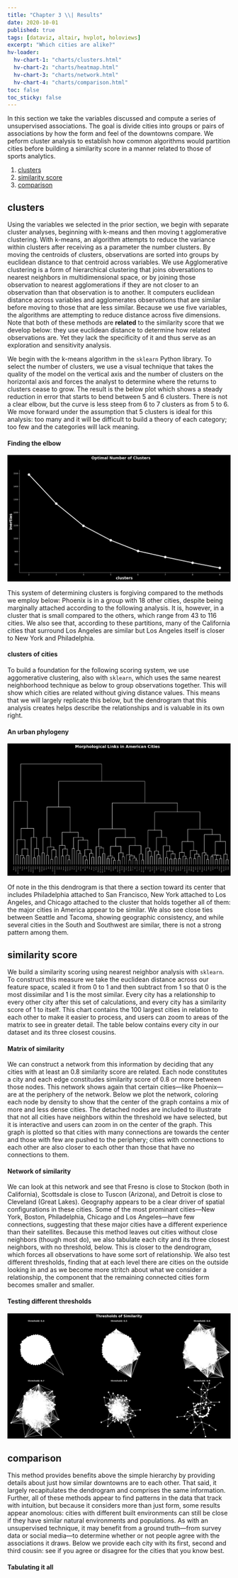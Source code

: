 ```yaml
---
title: "Chapter 3 \\| Results"
date: 2020-10-01
published: true
tags: [dataviz, altair, hvplot, holoviews]
excerpt: "Which cities are alike?"
hv-loader:
  hv-chart-1: "charts/clusters.html"
  hv-chart-2: "charts/heatmap.html"
  hv-chart-3: "charts/network.html"
  hv-chart-4: "charts/comparison.html"
toc: false
toc_sticky: false
---
```


In this section we take the variables discussed and compute a series of unsupervised associations. The goal is divide cities into groups or pairs of associations by how the form and feel of the downtowns compare. We peform cluster analysis to establish how common algorithms would partition cities before building a similarity score in a manner related to those of sports analytics.   

1. [clusters](#clusters)
2. [similarity score](#similarity-score)
3. [comparison](#comparison)

## clusters

Using the variables we selected in the prior section, we begin with separate cluster analyses, beginning with k-means and then moving t agglomerative clustering. With k-means, an algorithm attempts to reduce the variance within clusters after receiving as a parameter the number clusters. By moving the centroids of clusters, observations are sorted into groups by euclidean distance to that centroid across variables. We use Agglomerative clustering is a form of hierarchical clustering that joins obversations to nearest neighbors in multidimensional space, or by joining those observation to nearest agglomerations if they are not closer to an observation than that observation is to another. It computers euclidean distance across variables and agglomerates observations that are similar before moving to those that are less similar. Because we use five variables, the algorithms are attempting to reduce distance across five dimensions. Note that both of these methods are **related** to the similarity score that we develop below: they use euclidean distance to determine how related observations are. Yet they lack the specificity of it and thus serve as an exploration and sensitivity analysis.   

We begin with the k-means algorithm in the `sklearn` Python library. To select the number of clusters, we use a visual technique that takes the quality of the model on the vertical axis and the number of clusters on the horizontal axis and forces the analyst to determine where the returns to clusters cease to grow. The result is the below plot which shows a steady reduction in error that starts to bend between 5 and 6 clusters. There is not a clear elbow, but the curve is less steep from 6 to 7 clusters as from 5 to 6. We move forward under the assumption that 5 clusters is ideal for this analysis: too many and it will be difficult to build a theory of each category; too few and the categories will lack meaning. 

#### Finding the elbow
![](https://raw.githubusercontent.com/asrenninger/wrangling/master/viz/scree-plot.png)

This system of determining clusters is forgiving compared to the methods we employ below: Phoenix is in a group with 18 other cities, despite being marginally attached according to the following analysis. It is, however, in a cluster that is small compared to the others, which range from 43 to 116 cities. We also see that, according to these partitions, many of the California cities that surround Los Angeles are similar but Los Angeles itself is closer to New York and Philadelphia.   

#### clusters of cities
<div id="hv-chart-1"></div>

To build a foundation for the following scoring system, we use aggomerative clustering, also with `sklearn`, which uses the same nearest neighborhood technique as below to group observations together. This will show which cities are related without giving distance values. This means that we will largely replicate this below, but the dendrogram that this analysis creates helps describe the relationships and is valuable in its own right.   

#### An urban phylogeny
![](https://raw.githubusercontent.com/asrenninger/wrangling/master/viz/morphology-dendrogram.png)

Of note in the this dendrogram is that there a section toward its center that includes Philadelphia attached to San Francisco, New York attached to Los Angeles, and Chicago attached to the cluster that holds together all of them: the major cities in America appear to be similar. We also see close ties between Seattle and Tacoma, showing geographic consistency, and while several cities in the South and Southwest are similar, there is not a strong pattern among them. 

## similarity score 

We build a similarity scoring using nearest neighbor analysis with `sklearn`. To construct this measure we take the euclidean distance across our feature space, scaled it from 0 to 1 and then subtract from 1 so that 0 is the most dissimilar and 1 is the most similar. Every city has a relationship to every other city after this set of calculations, and every city has a similarity score of 1 to itself. This chart contains the 100 largest cities in relation to each other to make it easier to process, and users can zoom to areas of the matrix to see in greater detail. The table below contains every city in our dataset and its three closest cousins.  

#### Matrix of similarity
<div id="hv-chart-2"></div>

We can construct a network from this information by deciding that any cities with at least an 0.8 similarity score are related. Each node constitutes a city and each edge constitudes similarity score of 0.8 or more between those nodes. This network shows again that certain cities—like Phoenix—are at the periphery of the network. Below we plot the network, coloring each node by density to show that the center of the graph contains a mix of more and less dense cities. The detached nodes are included to illustrate that not all cities have neighbors within the threshold we have selected, but it is interactive and users can zoom in on the center of the graph. This graph is plotted so that cities with many connections are towards the center and those with few are pushed to the periphery; cities with connections to each other are also closer to each other than those that have no connections to them. 

#### Network of similarity
<div id="hv-chart-3"></div>

We can look at this network and see that Fresno is close to Stockon (both in California), Scottsdale is close to Tuscon (Arizona), and Detroit is close to Cleveland (Great Lakes). Geography appears to be a clear driver of spatial configurations in these cities. Some of the most prominant cities—New York, Boston, Philadelphia, Chicago and Los Angeles—have few connections, suggesting that these major cities have a different experience than their satellites. Because this method leaves out cities without close neighbors (though most do), we also tabulate each city and its three closest neighbors, with no threshold, below. This is closer to the dendrogram, which forces all observations to have some sort of relationship. We also test different thresholds, finding that at each level there are cities on the outside looking in and as we become more stritch about what we consider a relationship, the component that the remaining connected cities form becomes smaller and smaller. 

#### Testing different thresholds
![](https://raw.githubusercontent.com/asrenninger/wrangling/master/viz/similarity-thresholds.png)

## comparison

This method provides benefits above the simple hierarchy by providing details about just how similar downtowns are to each other. That said, it largely recapitulates the dendrogram and comprises the same information. Further, all of these methods appear to find patterns in the data that track with intuition, but because it considers more than just form, some results appear anomolous: cities with different built environments can still be close if they have similar natural environments and populations. As with an unsupervised technique, it may benefit from a ground truth—from survey data or social media—to determine whether or not people agree with the associations it draws. Below we provide each city with its first, second and third cousin: see if you agree or disagree for the cities that you know best.    

#### Tabulating it all
<div id="hv-chart-4"></div>





